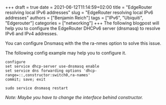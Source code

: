 +++ 
draft = true
date = 2021-06-12T11:14:59+02:00
title = "EdgeRouter resolving local IPv6 addresses"
slug = "EdgeRouter resolving local IPv6 addresses"
authors = ["Benjamin Reich"]
tags = ["IPv6", "Ubiquiti", "Edgerouter"]
categories = ["networking"]
+++
The following blogpost will help you to configure the EdgeRouter DHCPv6 server (dnsmasq) to resolve IPv6 and IPv4 addresses.

You can configure Dnsmasq with the the ra-nmes option to solve this issue.

The following config example may help you to configure it. 

```plaintext
configure
set service dhcp-server use-dnsmasq enable 
set service dns forwarding options 'dhcp-range=::,constructor:switch0,ra-names'
commit; save; exit

sudo service dnsmasq restart
```
*Note: Maybe you have to change the interface behind constructor.*